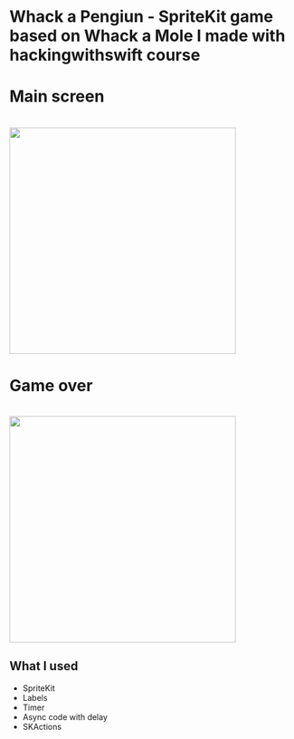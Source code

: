 <h1>Whack a Pengiun - SpriteKit game based on Whack a Mole I made with hackingwithswift course<h1>
  <div>
    <h4>Main screen</h4>
    <img src="https://user-images.githubusercontent.com/46940455/122199977-e6f47d00-ce9a-11eb-9923-c0c079f1c8d9.png" height="400">
    <h4>Game over</h4>
    <img src="https://user-images.githubusercontent.com/46940455/122200040-f4aa0280-ce9a-11eb-9e0b-95f6d0ce0110.png" height="400">
  </div>
  
  <h2>What I used</h2>
  <ul>
    <li>SpriteKit</li>
    <li>Labels</li>
    <li>Timer</li>
    <li>Async code with delay</li>
    <li>SKActions</li>
  </ul>
